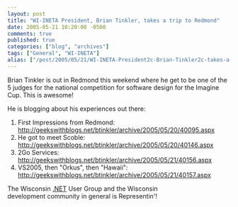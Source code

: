 ```yaml
---
layout: post
title: "WI-INETA President, Brian Tinkler, takes a trip to Redmond"
date: 2005-05-21 10:20:00 -0500
comments: true
published: true
categories: ["blog", "archives"]
tags: ["General", "WI-INETA"]
alias: ["/post/2005/05/21/WI-INETA-President2c-Brian-Tinkler2c-takes-a-trip-to-Redmond-", "/post/2005/05/21/wi-ineta-president2c-brian-tinkler2c-takes-a-trip-to-redmond-"]
---
```

<!-- more -->
<p>
Brian Tinkler is out in Redmond this weekend where he get to be one of the 5 judges for the national competition for software design for the Imagine Cup. This is awesome!
</p>
<p>
He is blogging about his experiences out there:
</p>
<ol>
	<li>First Impressions from Redmond: <a href="http://geekswithblogs.net/btinkler/archive/2005/05/20/40095.aspx">http://geekswithblogs.net/btinkler/archive/2005/05/20/40095.aspx</a> </li>
	<li>He got to meet Scoble: <a href="http://geekswithblogs.net/btinkler/archive/2005/05/20/40146.aspx">http://geekswithblogs.net/btinkler/archive/2005/05/20/40146.aspx</a> </li>
	<li>2Go Services: <a href="http://geekswithblogs.net/btinkler/archive/2005/05/21/40156.aspx">http://geekswithblogs.net/btinkler/archive/2005/05/21/40156.aspx</a> </li>
	<li>VS2005, then &quot;Orkus&quot;, then &quot;Hawaii&quot;: <a href="http://geekswithblogs.net/btinkler/archive/2005/05/21/40157.aspx">http://geekswithblogs.net/btinkler/archive/2005/05/21/40157.aspx</a></li>
</ol>
<p>
The Wisconsin <a href="http://www.microsoft.com/net/" target="_blank" title=".NET">.NET</a> User Group and the Wisconsin development&nbsp;community in general is Representin&#39;!
</p>
